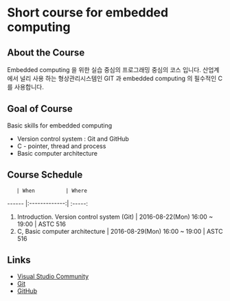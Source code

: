 # Short course for embedded computing

## About the Course ##
Embedded computing 을 위한 실습 중심의 프로그래밍 중심의 코스 입니다. 산업계에서 널리 사용 하는 형상관리시스템인 GIT 과 embedded computing 의 필수적인 C 를 사용합니다.

##  Goal of Course ##
Basic skills for embedded computing
* Version control system : Git and GitHub
* C - pointer, thread and process
* Basic computer architecture

## Course Schedule
       | When          | Where  
------ |:-------------:| :-----:
1. Introduction. Version control system (Git) | 2016-08-22(Mon) 16:00 ~ 19:00 | ASTC 516
2. C, Basic computer architecture   | 2016-08-29(Mon) 16:00 ~ 19:00  | ASTC 516 

## Links ##
* [Visual Studio Community](https://www.visualstudio.com/en-us/downloads/download-visual-studio-vs.aspx)
* [Git](https://git-scm.com/downloads)
* [GitHub](https://github.com/)